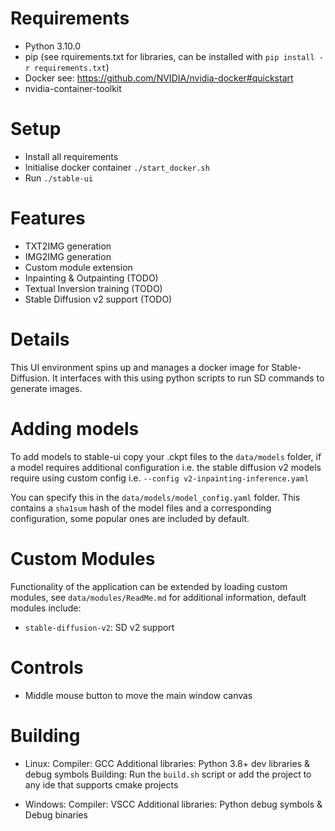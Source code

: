 # Requirements
- Python 3.10.0 
- pip (see rquirements.txt for libraries, can be installed with `pip install -r requirements.txt`)
- Docker see: https://github.com/NVIDIA/nvidia-docker#quickstart
- nvidia-container-toolkit

# Setup
- Install all requirements
- Initialise docker container `./start_docker.sh`
- Run `./stable-ui`

# Features
- TXT2IMG generation
- IMG2IMG generation
- Custom module extension
- Inpainting & Outpainting (TODO)
- Textual Inversion training (TODO)
- Stable Diffusion v2 support (TODO)

# Details
This UI environment spins up and manages a docker image for Stable-Diffusion. It interfaces with this using python scripts to run SD commands to generate images.

# Adding models
To add models to stable-ui copy your .ckpt files to the `data/models` folder, if a model requires additional configuration i.e. the stable diffusion v2 models
require using custom config i.e. `--config v2-inpainting-inference.yaml` 

You can specify this in the `data/models/model_config.yaml` folder. This contains a
`sha1sum` hash of the model files and a corresponding configuration, some popular ones are included by default.

# Custom Modules
Functionality of the application can be extended by loading custom modules, see `data/modules/ReadMe.md` for additional information, default modules include:
- `stable-diffusion-v2`: SD v2 support 

# Controls
- Middle mouse button to move the main window canvas

# Building
- Linux:
Compiler: GCC
Additional libraries: Python 3.8+ dev libraries & debug symbols
Building: Run the `build.sh` script or add the project to any ide that supports cmake projects

- Windows:
Compiler: VSCC
Additional libraries: Python debug symbols & Debug binaries